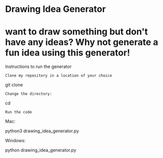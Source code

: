# Drawing Idea Generator

# want to draw something but don't have any ideas? Why not generate a fun idea using this generator!

Instructions to run the generator

    Clone my repository in a location of your choice

git clone 

    Change the directory:

cd 

    Run the code

Mac:

python3 drawing_idea_generator.py

Windows:

python drawing_idea_generator.py

